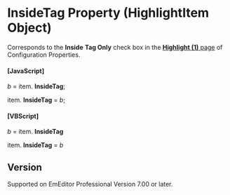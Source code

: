 # InsideTag Property (HighlightItem Object)

Corresponds to the **Inside**
**Tag Only** check box in the
[**Highlight (1)** page](../../dlg/properties/highlight1/index) of Configuration Properties.

#### \[JavaScript\]

_b_ =
item. **InsideTag**;

item. **InsideTag** = _b_;

#### \[VBScript\]

_b_ =
item. **InsideTag**

item. **InsideTag** = _b_

## Version

Supported on EmEditor Professional Version 7.00 or later.